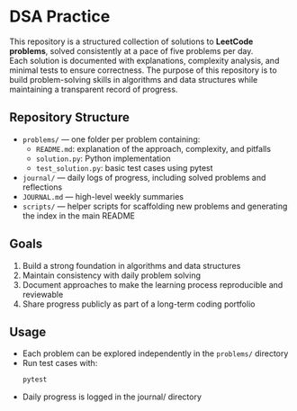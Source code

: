 # DSA Practice

This repository is a structured collection of solutions to **LeetCode problems**, solved consistently at a pace of five problems per day.  
Each solution is documented with explanations, complexity analysis, and minimal tests to ensure correctness. The purpose of this repository is to build problem-solving skills in algorithms and data structures while maintaining a transparent record of progress.  

## Repository Structure

- `problems/` — one folder per problem containing:
  - `README.md`: explanation of the approach, complexity, and pitfalls  
  - `solution.py`: Python implementation  
  - `test_solution.py`: basic test cases using pytest  
- `journal/` — daily logs of progress, including solved problems and reflections  
- `JOURNAL.md` — high-level weekly summaries  
- `scripts/` — helper scripts for scaffolding new problems and generating the index in the main README  

## Goals

1. Build a strong foundation in algorithms and data structures  
2. Maintain consistency with daily problem solving  
3. Document approaches to make the learning process reproducible and reviewable  
4. Share progress publicly as part of a long-term coding portfolio  

## Usage

- Each problem can be explored independently in the `problems/` directory  
- Run test cases with:
  ```bash
  pytest
- Daily progress is logged in the journal/ directory
